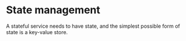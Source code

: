 # State management

A stateful service needs to have state, and the simplest possible form of state
is a key-value store.
